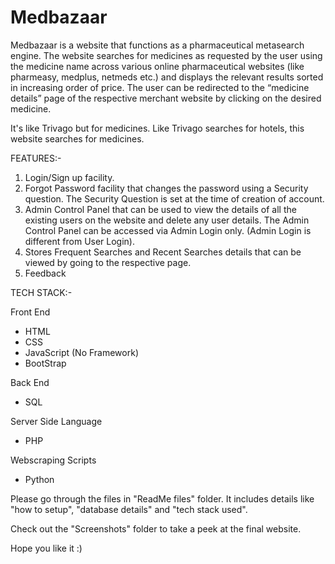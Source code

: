 # Medbazaar
Medbazaar is a website that functions as a pharmaceutical metasearch engine. The website searches for medicines as requested by the user using the medicine name across various online pharmaceutical websites (like pharmeasy, medplus, netmeds etc.) and displays the relevant results sorted in increasing order of price. The user can be redirected to the “medicine details” page of the respective merchant website by clicking on the desired medicine. 

It's like Trivago but for medicines. Like Trivago searches for hotels, this website searches for medicines.

FEATURES:-
1) Login/Sign up facility.
2) Forgot Password facility that changes the password using a Security question. The Security Question is set at the time of creation of account.
3) Admin Control Panel that can be used to view the details of all the existing users on the website and delete any user details. The Admin Control Panel can be accessed via Admin Login only. (Admin Login is different from User Login).
4) Stores Frequent Searches and Recent Searches details that can be viewed by going to the respective page.
5) Feedback 

TECH STACK:-

Front End
- HTML
- CSS
- JavaScript (No Framework)
- BootStrap

Back End
- SQL

Server Side Language 
- PHP

Webscraping Scripts
- Python


Please go through the files in "ReadMe files" folder. It includes details like "how to setup", "database details" and "tech stack used".

Check out the "Screenshots" folder to take a peek at the final website.

Hope you like it :)
